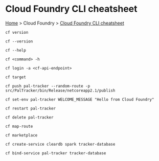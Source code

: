 # Cloud Foundry CLI cheatsheet

[Home](../readme.md) > Cloud Foundry > [Cloud Foundry CLI cheatsheet](./cloudfoundry-cli-cheatsheet.md)

`cf version`

`cf --version`

`cf --help`

`cf <command> -h`

`cf login -a <cf-api-endpoint>`

`cf target`

`cf push pal-tracker --random-route -p src/PalTracker/bin/Release/netcoreapp2.1/publish`

`cf set-env pal-tracker WELCOME_MESSAGE "Hello from Cloud Foundry"`

`cf restart pal-tracker`

`cf delete pal-tracker`

`cf map-route`

`cf marketplace`

`cf create-service cleardb spark tracker-database`

`cf bind-service pal-tracker tracker-database`
